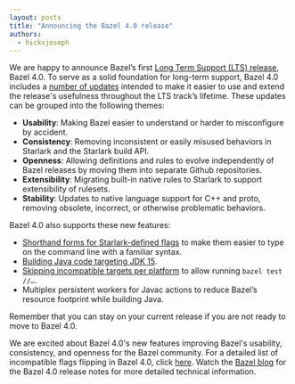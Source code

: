 ```yaml
---
layout: posts
title: "Announcing the Bazel 4.0 release"
authors:
  - hicksjoseph
---
```


We are happy to announce Bazel’s first [Long Term Support (LTS) release](https://blog.bazel.build/2020/11/10/long-term-support-release.html), Bazel 4.0. To serve as a solid foundation for long-term support, Bazel 4.0 includes a [number of updates](https://github.com/bazelbuild/bazel/labels/breaking-change-4.0) intended to make it easier to use and extend the release's usefulness throughout the LTS track’s lifetime. These updates can be grouped into the following themes:

- **Usability**: Making Bazel easier to understand or harder to misconfigure by accident.
- **Consistency**: Removing inconsistent or easily misused behaviors in Starlark and the Starlark build API.
- **Openness**: Allowing definitions and rules to evolve independently of Bazel releases by moving them into separate Github repositories.
- **Extensibility**: Migrating built-in native rules to Starlark to support extensibility of rulesets.
- **Stability**: Updates to native language support for C++ and proto, removing obsolete, incorrect, or otherwise problematic behaviors.

Bazel 4.0 also supports these new features:
- [Shorthand forms for Starlark-defined flags](https://docs.bazel.build/versions/master/skylark/config.html#using-build-setting-aliases) to make them easier to type on the command line with a familiar syntax.
- [Building Java code targeting JDK 15](https://github.com/bazelbuild/bazel/issues/11871).
-  [Skipping incompatible targets per platform](https://github.com/bazelbuild/bazel/issues/3780) to allow running `bazel test //…`.
- Multiplex persistent workers for Javac actions to reduce Bazel’s resource footprint while building Java.

Remember that you can stay on your current release if you are not ready to move to Bazel 4.0.

We are excited about Bazel 4.0's new features improving Bazel's usability, consistency, and openness for the Bazel community. For a detailed list of incompatible flags flipping in Bazel 4.0, click [here](https://github.com/bazelbuild/bazel/labels/breaking-change-4.0). Watch the [Bazel blog](https://blog.bazel.build/) for the Bazel 4.0 release notes for more detailed technical information.
